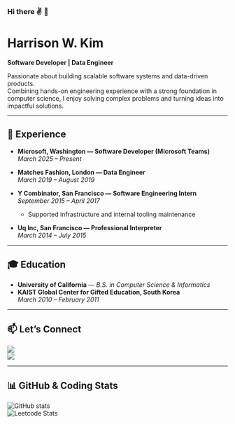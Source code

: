 ### Hi there ✌ 🫤
# Harrison W. Kim  

**Software Developer | Data Engineer**

Passionate about building scalable software systems and data-driven products.  
Combining hands-on engineering experience with a strong foundation in computer science, I enjoy solving complex problems and turning ideas into impactful solutions.

---

## 💼 Experience

- **Microsoft, Washington — Software Developer (Microsoft Teams)**  
  *March 2025 – Present*

- **Matches Fashion, London — Data Engineer**  
  *March 2019 – August 2019*  

- **Y Combinator, San Francisco — Software Engineering Intern**  
  *September 2015 – April 2017*  
  - Supported infrastructure and internal tooling maintenance

- **Uq Inc, San Francisco — Professional Interpreter**  
  *March 2014 – July 2015*  

---

## 🎓 Education

- **University of California** — *B.S. in Computer Science & Informatics*  
- **KAIST Global Center for Gifted Education, South Korea**  
  *March 2010 – February 2011*  

---

## 📫 Let’s Connect  

<a href="mailto:Wootak95@gmail.com"><img src="https://img.shields.io/badge/Wootak95@gmail.com-F05138?style=flat-square&logo=Gmail&logoColor=white"/></a>  
<a href="https://www.linkedin.com/in/wootak-kim-9bb981119/"><img src="https://img.shields.io/badge/LinkedIn-0077b5?style=flat-square&logo=Linkedin&logoColor=white"/></a>  

---

## 📊 GitHub & Coding Stats  

![GitHub stats](https://github-readme-stats.vercel.app/api?username=Harrisommm&show_icons=true&theme=github_dark)  
![Leetcode Stats](https://leetcard.jacoblin.cool/Harrisommm?theme=dark)  

